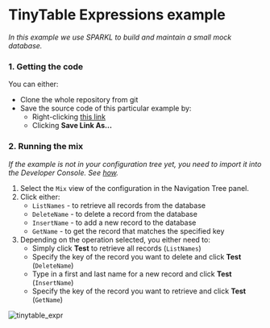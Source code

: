 # TinyTable Expressions example
_In this example we use SPARKL to build and maintain a small mock database._

### 1. Getting the code
You can either:
* Clone the whole repository from git
* Save the source code of this particular example by:
    * Right-clicking [this link](https://raw.githubusercontent.com/opensparkl/examples/master/Examples/TinyTableExpr/TinyTable_Expr.xml)
    * Clicking **Save Link As...**

### 2. Running the mix
_If the example is not in your configuration tree yet, you need to import it into the Developer Console. See [how](https://github.com/opensparkl/examples#use_examples)._

1. Select the `Mix` view of the configuration in the Navigation Tree panel.
2. Click either:
   * `ListNames` - to retrieve all records from the database
   * `DeleteName` - to delete a record from the database
   * `InsertName` - to add a new record to the database
   * `GetName` - to get the record that matches the specified key
3. Depending on the operation selected, you either need to:
   * Simply click **Test** to retrieve all records (`ListNames`)
   * Specify the key of the record you want to delete and click **Test** (`DeleteName`)
   * Type in a first and last name for a new record and click **Test** (`InsertName`)
   * Specify the key of the record you want to retrieve and click **Test** (`GetName`)
  
![tinytable_expr](https://cloud.githubusercontent.com/assets/17043451/25705812/824278a0-30d6-11e7-9aa2-bf8fd20e2972.png)